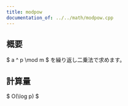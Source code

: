 ```yaml
---
title: modpow
documentation_of: ../../math/modpow.cpp
---
```


## 概要
$ a ^ p \mod m $ を繰り返し二乗法で求めます。
## 計算量
$ O(\log p) $
